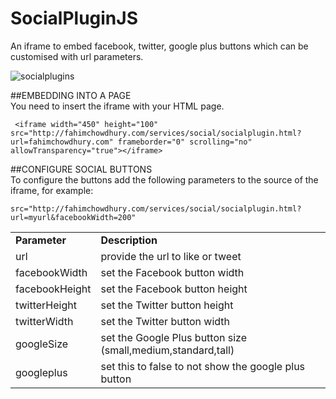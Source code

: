 SocialPluginJS
==============

An iframe to embed facebook, twitter, google plus buttons which can be customised with url parameters.

![socialplugins](http://fahimchowdhury.com/services/social/resource/image/buttons.jpg)

##EMBEDDING INTO A PAGE  
You need to insert the iframe with your HTML page.  

     <iframe width="450" height="100" src="http://fahimchowdhury.com/services/social/socialplugin.html?url=fahimchowdhury.com" frameborder="0" scrolling="no" allowTransparency="true"></iframe>

##CONFIGURE SOCIAL BUTTONS  
To configure the buttons add the following parameters to the source of the iframe, for example:  

    src="http://fahimchowdhury.com/services/social/socialplugin.html?url=myurl&facebookWidth=200"

<table>
			<tr>
				<td><b>Parameter</b></td>
				<td><b>Description</b></td>
			</tr>
			<tr>
				<td>url</td>
				<td>provide the url to like or tweet</td>
			</tr>
			<tr>
				<td>facebookWidth</td>
				<td>set the Facebook button width</td>
			</tr>
			<tr>
				<td>facebookHeight</td>
				<td>set the Facebook button height</td>
			</tr>
			<tr>
				<td>twitterHeight</td>
				<td>set the Twitter button height</td>
			</tr>
			<tr>
				<td>twitterWidth</td>
				<td>set the Twitter button width</td>
			</tr>
			<tr>
				<td>googleSize</td>
				<td>set the Google Plus button size (small,medium,standard,tall)</td>
			</tr>
			<tr>
				<td>googleplus</td>
				<td>set this to false to not show the google plus button</td>
			</tr>
		</table>
